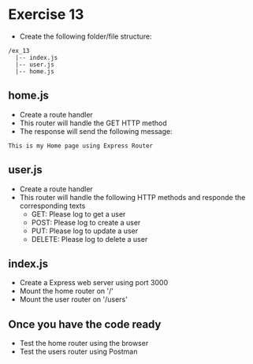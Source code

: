 # Exercise 13

* Create the following folder/file structure:
```
/ex_13
  |-- index.js
  |-- user.js
  |-- home.js
```

## home.js
* Create a route handler
* This router will handle the GET HTTP method
* The response will send the following message:
```
This is my Home page using Express Router
```

## user.js
* Create a route handler
* This router will handle the following HTTP methods and responde the corresponding texts
  * GET: Please log to get a user
  * POST: Please log to create a user
  * PUT: Please log to update a user
  * DELETE: Please log to delete a user

## index.js
* Create a Express web server using port 3000
* Mount the home router on '/'
* Mount the user router on '/users'

## Once you have the code ready
* Test the home router using the browser
* Test the users router using Postman